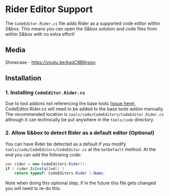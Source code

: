 # Rider Editor Support
The `CodeEditor.Rider.cs` file adds Rider as a supported code editor within S&box. This means you can open the S&box solution and code files from within S&box with no extra effort!

## Media
Showcase - https://youtu.be/kgqC8B6rpoo

## Installation
### 1. Installing `CodeEditor.Rider.cs`
Due to tool addons not referencing the base tools ([issue here](https://github.com/Facepunch/sbox-issues/issues/2047)), CodeEditor.Rider.cs will need to be added to the base tools addon manually. The recommended location is `tools/code/CodeEditors/CodeEditor.Rider.cs` although it can technically be put anywhere in the `tools/code` directory.

### 2. Allow S&box to detect Rider as a default editor (Optional)
You can have Rider be detected as a default if you modify `tools/code/CodeEditors/CodeEditor.cs` at the `GetDefault` method. At the end you can add the following code:

```cs
var rider = new CodeEditors.Rider();
if ( rider.IsInstalled() )
    return typeof( CodeEditors.Rider ).Name;
```

Note when doing this optional step, if in the future this file gets changed you will need to re-do this.
